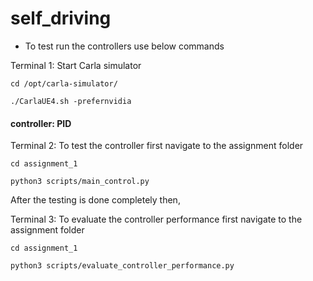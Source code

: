 # self_driving

- To test run the controllers use below commands

Terminal 1: Start Carla simulator

```
cd /opt/carla-simulator/

./CarlaUE4.sh -prefernvidia
```

#### controller: PID

Terminal 2: To test the controller first navigate to the assignment folder
```
cd assignment_1

python3 scripts/main_control.py
```
After the testing is done completely then,

Terminal 3: To evaluate the controller performance first navigate to the assignment folder
```
cd assignment_1

python3 scripts/evaluate_controller_performance.py
```